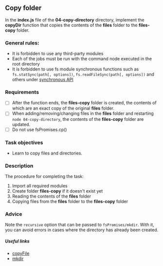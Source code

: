 ## Copy folder

In the **index.js** file of the **04-copy-directory** directory, implement the **copyDir** function that copies the contents of the **files** folder to the **files-copy** folder.

### General rules:

- It is forbidden to use any third-party modules
- Each of the jobs must be run with the command node <job folder name> executed in the root directory
- It is forbidden to use fs module synchronous functions such as ```fs.statSync(path[, options])```,
```fs.readFileSync(path[, options])``` and others under [synchronous API](https://nodejs.org/api/fs.html#fs_synchronous_api)


### Requirements
- [ ] After the function ends, the **files-copy** folder is created, the contents of which are an exact copy of the original **files** folder.
- [ ] When adding/removing/changing files in the **files** folder and restarting ```node 04-copy-directory```, the contents of the **files-copy** folder are updated.
- [ ] Do not use fsPromises.cp()

### Task objectives

- Learn to copy files and directories.

### Description

The procedure for completing the task:

1. Import all required modules
2. Create folder **files-copy** if it doesn't exist yet
3. Reading the contents of the **files** folder
4. Copying files from the **files** folder to the **files-copy** folder

### Adviсe

Note the ```recursive``` option that can be passed to ```fsPromises/mkdir```. With it, you can avoid errors in cases where the directory has already been created.

##### Useful links

- [copyFile](https://nodejs.org/api/fs.html#fs_fspromises_copyfile_src_dest_mode)
- [mkdir](https://nodejs.org/api/fs.html#fs_fspromises_mkdir_path_options)
